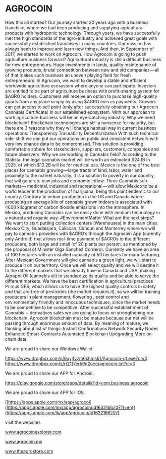 # AGROCOIN
How this all started?  Our journey started 20 years ago with a business franchise, where we had been producing and supplying agricultural products with hydroponic technology.  Through years, we have successfully met the high standards of the agro-industry and achieved great goals with successfully established franchises in many countries. Our mission has always been to improve and learn new things.  And then, in September of 2017, we started to work on Agrocoin.  How Agrocoin is going to push agriculture business forward?  Agricultural industry is still a difficult business for new entrepreneurs. Huge investments in lands, quality maintenance of growing products, brutal competition between new and old companies — all of that makes such business an uneven playing field for fresh entrepreneurs.  In Agrocoin, we want to develop a stable and efficient worldwide agriculture ecosystem where anyone can participate.  Investors are entitled to be part of agriculture business with profit-sharing system for $AGRO holders. Customers will receive an option to purchase high-quality goods from any place simply by using $AGRO coin as payments. Growers can get access to sell point (only after successfully obtaining our Agrocoin Cannabis Certificate) in our established ecosystem. With our approach to work agriculture business will be an eye-catching industry.  Why we need blockchain?  Blockchain technologies are still a nonsense for majority, but there are 3 reasons why they will change habitual way in current business operations:  Transparency Traceability Decentralization With such technical side-shift we can put our operations on public and consistent network with very low chance data to be compromised.  This solution is providing comfortable sphere for stakeholders, suppliers, customers, companies and future observers.  Why we are working in Cannabis field?  According to the Statista, the legal cannabis market will be worth an estimated $24.1B in 2025, of which $13.2B will be for medical use. Mexico is the one of the best places for cannabis growing — large tracts of land, labor, water and proximity to the market naturally. It is a solution to poverty in our country, that will generate new jobs and economic inflow.  Three Cannabis sub-markets— medicinal, industrial and recreational — will allow Mexico to be a world leader in the production of marijuana, being this plant endemic to our country.  Contrary to indoor production in the US and Canada where producing an average kilo of cannabis grown indoors is associated with 4600 kilograms of carbon dioxide emissions into the atmosphere. In Mexico, producing Cannabis can be easily done with medium technology in a natural and organic way. #EnvironmentMatter  What are the next steps?  We want to start putting collection centers (Warehouses) in the main cities: Mexico City, Guadalajara, Culiacan, Cancun and Monterrey where we will pay to cannabis providers with $AGRO’s through the Agrocoin App (curently only Android) that allows real-time payment of $AGROs to the different producers, both large and small (of 20 plants per person, as mentioned by the proposal of Minister Olga Sanchez Cordero). Currently we have an area of 100 hectares with an installed capacity of 50  hectares for manufacturing. After Mexican Government will give cannabis a green light, we will start to produce it on our territory. Once we will select quality and we will destine it to the different markets that we already have in Canada and USA, making Agropot Oil (cannabis oil) to standardize its quality and be able to serve the different markets. We have the best certification in agricultural practices Primus GFS, which allows us to have the highest quality controls in safety and that are free of pesticides (the market requires it), so we will be training producers in plant management, flowering , pest control and environmentally friendly and innocuous techniques, since the market needs to be competitive to be competitive. After successful establishment of Cannabis + derivatives sales we are going to focus on strengthening our blockchain. Agrocoin blockchain must be mature because our net will be passing through enormous amount of data. By meaning of mature, we thinking about list of things: Instant Confirmations Network Security Nodes Enhanced Smart-Contracts Automated Blockchain Updgrading More on-chain data

We are proud to share our Windows Wallet

https://www.dropbox.com/s/9uyjfvzm6khms61/Agrocoin-qt.exe?dl=0
https://www.dropbox.com/s/rt2117erk9n2oee/agrocoin.txt?dl=0

We are proud to share our APP for Android.

https://play.google.com/store/apps/details?id=com.business.agrocoin

We are proud to share our APP for IOS. 

[[https://apps.apple.com/mx/app/agrocoi](https://apps.apple.com/mx/app/agrocoin/id1632166207?l=en)](https://apps.apple.com/lk/app/agrocoin/id1632166207)

visit the websites

www.agrocoinexplorer.com

www.agrocoin.mx

www.theagrostore.com
